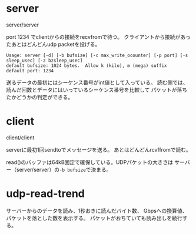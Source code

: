 # server

server/server

port 1234 でclientからの接続をrecvfromで待つ。
クライアントから接続があったあとはどんどんudp packetを投げる。
```
Usage: server [-d] [-b bufsize] [-c max_write_ocounter] [-p port] [-s sleep_usec] [-z bzsleep_usec]
default bufsize: 1024 bytes.  Allow k (kilo), m (mega) suffix
default port: 1234
```

送るデータの最初にはシーケンス番号がint値として入っている。
読む側では、読んだ回数とデータにはいっているシーケンス番号を比較して
パケットが落ちたかどうかの判定ができる。

# client

client/client

serverに最初1回sendtoでメッセージを送る。
あとはどんどんrcvffromで読む。

read()のバッファは64kB固定で確保している。UDPパケットの大きさは
サーバー（server/server）の``-b bufsize``で決まる。

# udp-read-trend

サーバーからのデータを読み、1秒おきに読んだバイト数、
Gbpsへの換算値、パケットを落とした数を表示する。
パケットがおちていても読み出しを続行する。

